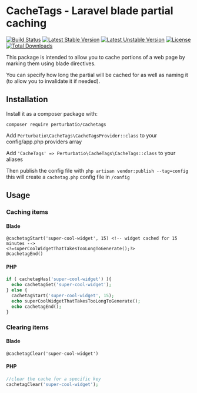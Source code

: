 # CacheTags - Laravel blade partial caching

[![Build Status](https://travis-ci.org/Perturbatio/CacheTags.svg?branch=master)](https://travis-ci.org/Perturbatio/CacheTags)
[![Latest Stable Version](https://poser.pugx.org/perturbatio/cachetags/v/stable?format=flat)](https://packagist.org/packages/perturbatio/cachetags)
[![Latest Unstable Version](https://poser.pugx.org/perturbatio/cachetags/v/unstable?format=flat)](https://packagist.org/packages/perturbatio/cachetags)
[![License](https://poser.pugx.org/perturbatio/cachetags/license?format=flat)](https://packagist.org/packages/perturbatio/cachetags)
[![Total Downloads](https://poser.pugx.org/perturbatio/cachetags/downloads?format=flat)](https://packagist.org/packages/perturbatio/cachetags)

This package is intended to allow you to cache portions of a web page by marking them using blade directives.

You can specify how long the partial will be cached for as well as naming it (to allow you to invalidate it if needed).

## Installation

Install it as a composer package with:

```
composer require perturbatio/cachetags
```

Add `Perturbatio\CacheTags\CacheTagsProvider::class` to your config/app.php providers array

Add `'CacheTags' => Perturbatio\CacheTags\CacheTags::class` to your aliases

Then publish the config file with `php artisan vendor:publish --tag=config` this will create a `cachetag.php` config file in `/config`

## Usage

### Caching items

#### Blade

```Blade
@cachetagStart('super-cool-widget', 15) <!-- widget cached for 15 minutes -->
<?=superCoolWidgetThatTakesTooLongToGenerate();?>
@cachetagEnd()
```

#### PHP

```PHP
if ( cachetagHas('super-cool-widget') ){
  echo cachetagGet('super-cool-widget');
} else {
  cachetagStart('super-cool-widget', 15);
  echo superCoolWidgetThatTakesTooLongToGenerate();
  echo cachetagEnd();
}
```

### Clearing items

#### Blade

```Blade
@cachetagClear('super-cool-widget')
```

#### PHP

```PHP
//clear the cache for a specific key
cachetagClear('super-cool-widget');
````
